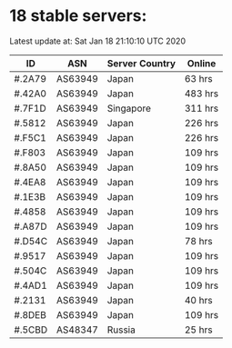 # 18 stable servers:

Latest update at: Sat Jan 18 21:10:10 UTC 2020

| ID | ASN | Server Country | Online |
| -- | --- | -------------- | ------ |
| #.2A79 | AS63949 | Japan | 63 hrs |
| #.42A0 | AS63949 | Japan | 483 hrs |
| #.7F1D | AS63949 | Singapore | 311 hrs |
| #.5812 | AS63949 | Japan | 226 hrs |
| #.F5C1 | AS63949 | Japan | 226 hrs |
| #.F803 | AS63949 | Japan | 109 hrs |
| #.8A50 | AS63949 | Japan | 109 hrs |
| #.4EA8 | AS63949 | Japan | 109 hrs |
| #.1E3B | AS63949 | Japan | 109 hrs |
| #.4858 | AS63949 | Japan | 109 hrs |
| #.A87D | AS63949 | Japan | 109 hrs |
| #.D54C | AS63949 | Japan | 78 hrs |
| #.9517 | AS63949 | Japan | 109 hrs |
| #.504C | AS63949 | Japan | 109 hrs |
| #.4AD1 | AS63949 | Japan | 109 hrs |
| #.2131 | AS63949 | Japan | 40 hrs |
| #.8DEB | AS63949 | Japan | 109 hrs |
| #.5CBD | AS48347 | Russia | 25 hrs |

